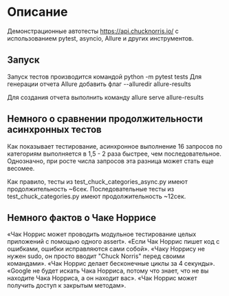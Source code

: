 # Описание
Демонстрационные автотесты https://api.chucknorris.io/ с использованием pytest, asyncio, Allure и других инструментов.

## Запуск
Запуск тестов производится командой python -m pytest tests
Для генерации отчета Allure добавить флаг --alluredir allure-results

Для создания отчета выполнить команду allure serve allure-results

## Немного о сравнении продолжительности асинхронных тестов
Как показывает тестирование, асинхронное выполнение 16 запросов по категориям выполняется в 1,5 - 2 раза быстрее,
чем последовательное. Однозначно, при росте числа запросов эта разница может стать еще весомее.

Как правило, тесты из test_chuck_categories_async.py имеют продолжительность ~6сек.
Последовательные тесты из test_chuck_categories.py имеют продолжительность ~12сек.

## Немного фактов о Чаке Норрисе
«Чак Норрис может проводить модульное тестирование целых приложений с помощью одного assert».
«Если Чак Норрис пишет код с ошибками, ошибки исправляются сами собой».
«Чаку Норрису не нужен sudo, он просто вводит "Chuck Norris" перед своими командами».
«Чак Норрис делает бесконечные циклы за 4 секунды».
«Google не будет искать Чака Норриса, потому что знает, что не вы находите Чака Норриса, а он находит вас».
«Чак Норрис может получить доступ к закрытым методам».